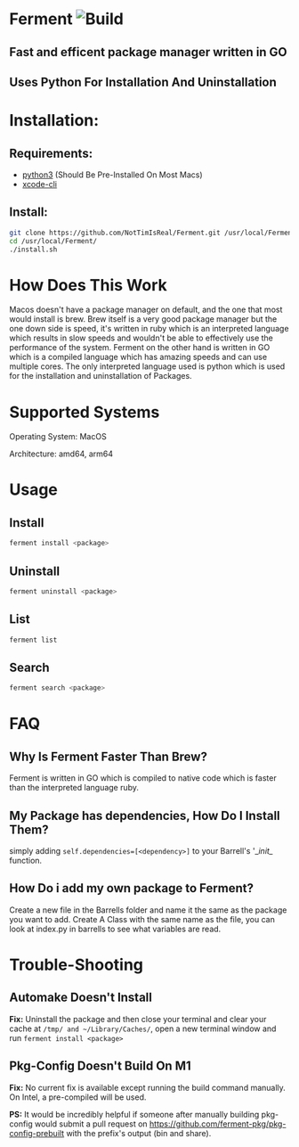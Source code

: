 # Ferment  ![Build](https://github.com/NotTimIsReal/Ferment/actions/workflows/build.yml/badge.svg)
## Fast and efficent package manager written in GO
## Uses Python For Installation And Uninstallation
# Installation:

## Requirements:
- [python3](https://www.python.org/) (Should Be Pre-Installed On Most Macs)
- [xcode-cli](https://www.freecodecamp.org/news/install-xcode-command-line-tools/)

## Install:
```sh
git clone https://github.com/NotTimIsReal/Ferment.git /usr/local/Ferment/
cd /usr/local/Ferment/
./install.sh
```

# How Does This Work
Macos doesn't have a package manager on default, and the one that most would install is brew. Brew itself is a very good package manager but the one down side is speed, it's written in ruby which is an interpreted language which results in slow speeds and wouldn't be able to effectively use the performance of the system. Ferment on the other hand is written in GO which is a compiled language which has amazing speeds and can use multiple cores. The only interpreted language used is python which is used for the installation and uninstallation of Packages.

# Supported Systems
Operating System: MacOS

Architecture: amd64, arm64

# Usage
## Install
```sh
ferment install <package>
```
## Uninstall
```sh
ferment uninstall <package>
```
## List
```sh
ferment list
```
## Search
```sh
ferment search <package>
```
# FAQ
## Why Is Ferment Faster Than Brew?
Ferment is written in GO which is compiled to native code which is faster than the interpreted language ruby.
## My Package has dependencies, How Do I Install Them?
simply adding `self.dependencies=[<dependency>]` to your Barrell's '\__init\__ function.
## How Do i add my own package to Ferment?
Create a new file in the Barrells folder and name it the same as the package you want to add. Create A Class with the same name as the file, you can look at index.py in barrells to see what variables are read. 

# Trouble-Shooting
## Automake Doesn't Install
**Fix:** Uninstall the package and then close your terminal and clear your cache at `/tmp/ and ~/Library/Caches/`, open a new terminal window and run `ferment install <package>`
## Pkg-Config Doesn't Build On M1
**Fix:** No current fix is available except running the build command manually. On Intel, a pre-compiled will be used.

**PS:** It would be incredibly helpful if someone after manually building pkg-config would submit a pull request on https://github.com/ferment-pkg/pkg-config-prebuilt with the prefix's output (bin and share).




